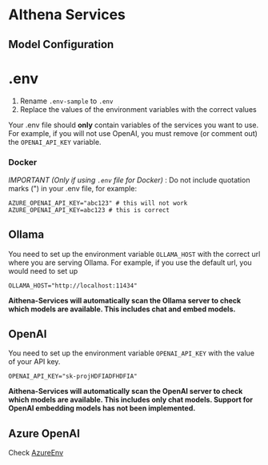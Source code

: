 # AIthena Services
## Model Configuration

# .env
1. Rename `.env-sample` to `.env`
2. Replace the values of the environment variables with the correct values

Your .env file should **only** contain variables of the services you want to use. For example, if you will not use OpenAI, you must remove (or comment out) the `OPENAI_API_KEY` variable.

### Docker
*IMPORTANT (Only if using `.env` file for Docker)* : Do not include quotation marks (") in your .env file, for example:
```
AZURE_OPENAI_API_KEY="abc123" # this will not work
AZURE_OPENAI_API_KEY=abc123 # this is correct
```


## Ollama
You need to set up the environment variable `OLLAMA_HOST` with the correct url where you are serving Ollama. For example, if you use the default url, you would need to set up
```
OLLAMA_HOST="http://localhost:11434"
```

**Aithena-Services will automatically scan the Ollama server to check which models are available. This includes chat and embed models.**


## OpenAI
You need to set up the environment variable `OPENAI_API_KEY` with the value of your API key.
```
OPENAI_API_KEY="sk-projHDFIADFHDFIA"
```
**Aithena-Services will automatically scan the OpenAI server to check which models are available. This includes only chat models. Support for OpenAI embedding models has not been implemented.**

## Azure OpenAI
Check [AzureEnv](AzureEnv.md)
